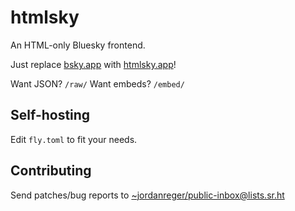 # htmlsky

An HTML-only Bluesky frontend.

Just replace [bsky.app](https://bsky.app) with [htmlsky.app](https://htmlsky.app)!

Want JSON? `/raw/`
Want embeds? `/embed/`

## Self-hosting

Edit `fly.toml` to fit your needs.

## Contributing

Send patches/bug reports to <~jordanreger/public-inbox@lists.sr.ht>
